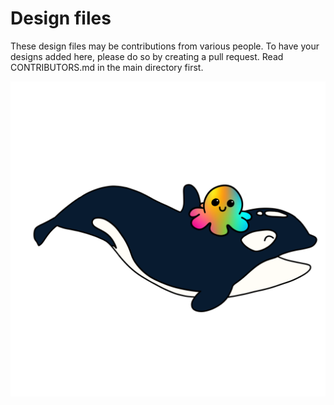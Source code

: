 # Design files

These design files may be contributions from various people. To have your designs added here, please do so by creating a pull request. Read CONTRIBUTORS.md in the main directory first.

![](comic/Doro%20and%20OEEEO.png?raw=true)
